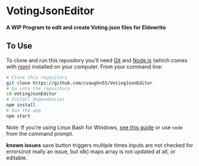 # VotingJsonEditor

**A WIP Program to edit and create Voting.json files for Eldewrito**

## To Use

To clone and run this repository you'll need [Git](https://git-scm.com) and [Node.js](https://nodejs.org/en/download/) (which comes with [npm](http://npmjs.com)) installed on your computer. From your command line:

```bash
# Clone this repository
git clone https://github.com/cvaughn55/VotingJsonEditor
# Go into the repository
cd VotingJsonEditor
# Install dependencies
npm install
# Run the app
npm start
```

Note: If you're using Linux Bash for Windows, [see this guide](https://www.howtogeek.com/261575/how-to-run-graphical-linux-desktop-applications-from-windows-10s-bash-shell/) or use `node` from the command prompt.

**known issues**
save button triggers multiple times
inputs are not checked for errors(not really an issue, but idk)
maps array is not updated at all, or editable. 
